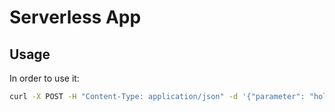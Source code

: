 # Serverless App

## Usage

In order to use it:

``` bash
curl -X POST -H "Content-Type: application/json" -d '{"parameter": "hola"}' $(terraform output -raw api_gateway_uri)
```